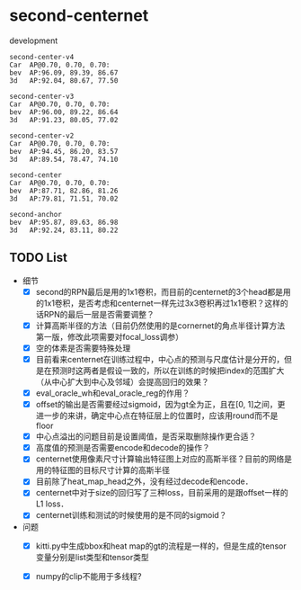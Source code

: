 # second-centernet
development
```
second-center-v4
Car  AP@0.70, 0.70, 0.70:
bev  AP:96.09, 89.39, 86.67
3d   AP:92.04, 80.67, 77.50

second-center-v3
Car  AP@0.70, 0.70, 0.70:
bev  AP:96.00, 89.22, 86.64
3d   AP:91.23, 80.05, 77.02

second-center-v2
Car  AP@0.70, 0.70, 0.70:
bev  AP:94.45, 86.20, 83.57
3d   AP:89.54, 78.47, 74.10

second-center
Car  AP@0.70, 0.70, 0.70:
bev  AP:87.71, 82.86, 81.26
3d   AP:79.81, 71.51, 70.02

second-anchor
bev  AP:95.87, 89.63, 86.98
3d   AP:92.24, 83.11, 80.22
```
## TODO List
* 细节
  - [x] second的RPN最后是用的1x1卷积，而目前的centernet的3个head都是用的1x1卷积，是否考虑和centernet一样先过3x3卷积再过1x1卷积？这样的话RPN的最后一层是否需要调整？
  - [x] 计算高斯半径的方法（目前仍然使用的是cornernet的角点半径计算方法第一版，修改此项需要对focal_loss调参）
  - [x] 空的体素是否需要特殊处理
  - [x] 目前看来centernet在训练过程中，中心点的预测与尺度估计是分开的，但是在预测时这两者是假设一致的，所以在训练的时候把index的范围扩大（从中心扩大到中心及邻域）会提高回归的效果？
  - [x] eval_oracle_wh和eval_oracle_reg的作用？
  - [x] offset的输出是否需要经过sigmoid，因为gt全为正，且在[0, 1]之间，更进一步的来讲，确定中心点在特征层上的位置时，应该用round而不是floor
  - [x] 中心点溢出的问题目前是设置阈值，是否采取删除操作更合适？
  - [x] 高度值的预测是否需要encode和decode的操作？
  - [x] centernet使用像素尺寸计算输出特征图上对应的高斯半径？目前的网络是用的特征图的目标尺寸计算的高斯半径
  - [x] 目前除了heat_map_head之外，没有经过decode和encode．
  - [x] centernet中对于size的回归写了三种loss，目前采用的是跟offset一样的L1 loss．
  - [x] centernet训练和测试的时候使用的是不同的sigmoid？
* 问题
  - [x] kitti.py中生成bbox和heat map的gt的流程是一样的，但是生成的tensor变量分别是list类型和tensor类型
  - [x] numpy的clip不能用于多线程?


